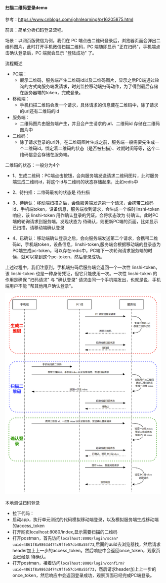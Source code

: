 #### 扫描二维码登录demo

参考：https://www.cnblogs.com/johnlearning/p/16205875.html

前言：简单分析扫码登录流程。

场景：以网页版微信为例，我们在 PC 端点击二维码登录后，浏览器页面会弹出二维码图片，此时打开手机微信扫描二维码，PC 端随即显示 "正在扫码"，手机端点击确认登录后，PC 端就会显示 "登陆成功" 了。

流程概述

- PC端：
  - 展示二维码，服务端产生二维码id以及二维码图片，显示之后PC端通过轮询的方式向服务端发请求，时刻监控移动端扫码动作，为了得到最后存储在服务器端的token，完成登录。
- 移动端：
  - 手机扫描二维码会发一个请求，具体请求的信息藏在二维码中，除了请求的url还有二维码的id
- 服务端：
  - 二维码图片由服务端产生，并且会产生请求的url、二维码id 存储在二维码图片中
- 二维码：
  - 除了请求登录的url外，在二维码图片生成之前，服务端一般需要先生成一个二维码id，绑定着二维码的状态（是否被扫描）、过期时间等等，这个二维码信息会存储在服务端。
  
  
二维码的状态：一般分为4个

- 1、生成二维码：PC端点击按钮，会向服务端发送请求二维码图片，此时服务端生成二维码id，将这个id与二维码的状态存储起来，比如redis中

- 2、待扫描：二维码最初的状态是 待扫描

- 3、待确认：移动端扫描之后，会像服务端发送第一个请求，会携带二维码id，手机端token，设备信息，服务端收到请求，会生成一个临时linshi-token响应，该 linshi-token 用作确认登录的凭证。会将状态改为 待确认。此时PC端的轮询请求到服务端，发现状态为 待确认，则更新PC端的页面，比如显示已扫描，请移动端确认登录

- 4、已确认：移动端确认登录之后，会向服务端发送第二个请求，会携带二维码id，手机端token，设备信息，linshi-token,服务端会根据移动端的登录态为PC端生成pc-token，可以存在redis中，PC端下一次轮询请求服务端的时候，就可以拿到这个pc-token，然后登录成功。


上述过程中，我们注意到，手机端扫码后服务端会返回一个一次性 linshi-token，该 linshi-token 也是一种身份凭证，但它只能使用一次。一次性 linshi-token 的作用是确保 "扫码请求" 与 "确认登录" 请求由同一个手机端发出，也就是说，手机端用户不能 "帮其他用户确认登录"。

![img.png](img.png)



本地测试扫码登录
- 拉下代码：
- 启动app，执行单元测试的代码模拟移动端登录，以及模拟服务端生成移动端的access_token
- 打开网页localhost:8080/index,显示需要扫描的二维码
- 打开postman，首先访问`localhost:8080/login/scan?uuid=4861f8a9863d474c9ffe57cb48a55f73`,后面的uuid去浏览器找，然后请求header加上上一步的access_token。然后响应中会返回once_token，观察页面已经是 待确认。
- 打开postman，接着访问`localhost:8080/login/confirm?uuid=4861f8a9863d474c9ffe57cb48a55f73`，然后请求header加上上一步的once_token，然后响应中会返回登录成功，观察页面已经完成PC端登录。


